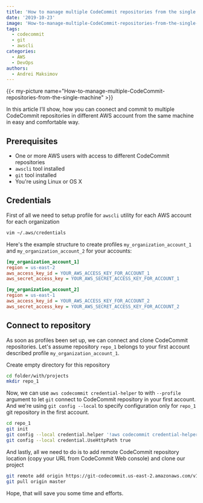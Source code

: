 ```yaml
---
title: 'How to manage multiple CodeCommit repositories from the single machine'
date: '2019-10-23'
image: 'How-to-manage-multiple-CodeCommit-repositories-from-the-single-machine'
tags:
  - codecommit
  - git
  - awscli
categories:
  - AWS
  - DevOps
authors:
  - Andrei Maksimov
---
```


{{< my-picture name="How-to-manage-multiple-CodeCommit-repositories-from-the-single-machine" >}}

In this article I’ll show, how you can coonect and commit to multiple CodeCommit repositories in different AWS account from the same machine in easy and comfortable way.

## Prerequisites

* One or more AWS users with access to different CodeCommit repositories
* `awscli` tool installed
* `git` tool installed
* You're using Linux or OS X

## Credentials

First of all we need to setup profile for `awscli` utility for each AWS account for each organization

```sh
vim ~/.aws/credentials
```

Here's the example structure to create profiles `my_organization_account_1` and `my_organization_account_2` for your accounts:

```ini
[my_organization_account_1]
region = us-east-2
aws_access_key_id = YOUR_AWS_ACCESS_KEY_FOR_ACCOUNT_1
aws_secret_access_key = YOUR_AWS_SECRET_ACCESS_KEY_FOR_ACCOUNT_1

[my_organization_account_2]
region = us-east-1
aws_access_key_id = YOUR_AWS_ACCESS_KEY_FOR_ACCOUNT_2
aws_secret_access_key = YOUR_AWS_SECRET_ACCESS_KEY_FOR_ACCOUNT_2
```

## Connect to repository

As soon as profiles been set up, we can connect and clone CodeCommit repositories. Let's assume repository `repo_1` belongs to your first account described profile `my_organization_account_1`. 

Create empty directory for this repository

```sh
cd folder/with/projects
mkdir repo_1
```

Now, we can use `aws codecommit credential-helper` to with `--profile` argument to let `git` connect to CodeCommit repository in your first account. And we're using `git config --local` to specify configuration only for `repo_1` git repository in the first account.

```sh
cd repo_1
git init
git config --local credential.helper '!aws codecommit credential-helper --profile my_organization_account_1 $@'
git config --local credential.UseHttpPath true
```

And lastly, all we need to do is to add remote CodeCommit repository location (copy your URL from CodeCommit Web console) and clone our project

```sh
git remote add origin https://git-codecommit.us-east-2.amazonaws.com/v1/repos/my_repository
git pull origin master
```

Hope, that will save you some time and efforts. 
